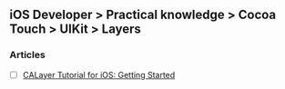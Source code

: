 ## iOS Developer > Practical knowledge > Cocoa Touch > UIKit > Layers

### Articles
- [ ] [CALayer Tutorial for iOS: Getting Started](https://www.raywenderlich.com/169004/calayer-tutorial-ios-getting-started)


